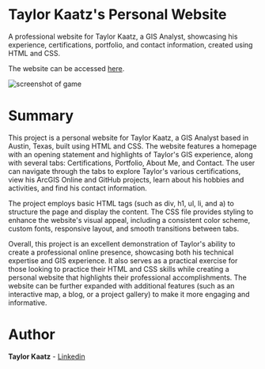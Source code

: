 # Taylor Kaatz's Personal Website

A professional website for Taylor Kaatz, a GIS Analyst, showcasing his experience, certifications, portfolio, and contact information, created using HTML and CSS.

The website can be accessed [here](https://tkaatz.github.io/website/).

![screenshot of game](images/website_screenshot.jpg)

# Summary
This project is a personal website for Taylor Kaatz, a GIS Analyst based in Austin, Texas, built using HTML and CSS. The website features a homepage with an opening statement and highlights of Taylor's GIS experience, along with several tabs: Certifications, Portfolio, About Me, and Contact. The user can navigate through the tabs to explore Taylor's various certifications, view his ArcGIS Online and GitHub projects, learn about his hobbies and activities, and find his contact information.

The project employs basic HTML tags (such as div, h1, ul, li, and a) to structure the page and display the content. The CSS file provides styling to enhance the website's visual appeal, including a consistent color scheme, custom fonts, responsive layout, and smooth transitions between tabs.

Overall, this project is an excellent demonstration of Taylor's ability to create a professional online presence, showcasing both his technical expertise and GIS experience. It also serves as a practical exercise for those looking to practice their HTML and CSS skills while creating a personal website that highlights their professional accomplishments. The website can be further expanded with additional features (such as an interactive map, a blog, or a project gallery) to make it more engaging and informative.

# Author
**Taylor Kaatz** - [Linkedin](https://linkedin.com/in/taylorkaatz/)
